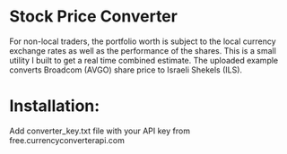 # Stock Price Converter

For non-local traders, the portfolio worth is subject to the local currency exchange rates as well as the performance of the shares.
This is a small utility I built to get a real time combined estimate.
The uploaded example converts Broadcom (AVGO) share price to Israeli Shekels (ILS).

# Installation:

Add converter_key.txt file with your API key from free.currencyconverterapi.com


